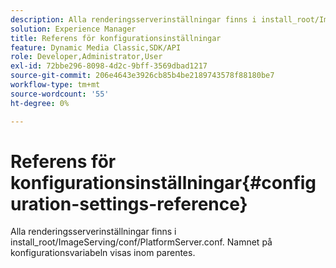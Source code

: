 ```yaml
---
description: Alla renderingsserverinställningar finns i install_root/ImageServing/conf/PlatformServer.conf. Namnet på konfigurationsvariabeln visas inom parentes.
solution: Experience Manager
title: Referens för konfigurationsinställningar
feature: Dynamic Media Classic,SDK/API
role: Developer,Administrator,User
exl-id: 72bbe296-8098-4d2c-9bff-3569dbad1217
source-git-commit: 206e4643e3926cb85b4be2189743578f88180be7
workflow-type: tm+mt
source-wordcount: '55'
ht-degree: 0%

---
```


# Referens för konfigurationsinställningar{#configuration-settings-reference}

Alla renderingsserverinställningar finns i install_root/ImageServing/conf/PlatformServer.conf. Namnet på konfigurationsvariabeln visas inom parentes.
